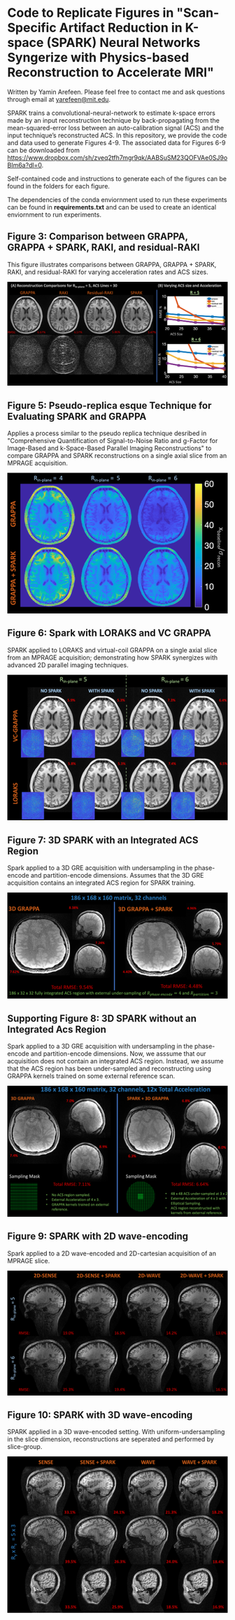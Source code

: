 # Code to Replicate Figures in "Scan-Specific Artifact Reduction in K-space (SPARK) Neural Networks Syngerize with Physics-based Reconstruction to Accelerate MRI" 

Written by Yamin Arefeen.  Please feel free to contact me and ask questions through email at yarefeen@mit.edu.

SPARK trains a convolutional-neural-network to estimate k-space errors made by an input reconstruction technique by back-propagating from the mean-squared-error loss between an auto-calibration signal (ACS) and the input technique’s reconstructed ACS.  In this repository, we provide the code and data used to generate Figures 4-9.  The associated data for Figures 6-9 can be downloaded from https://www.dropbox.com/sh/zveq2tfh7mgr9qk/AABSuSM23QOFVAe0SJ9oBIm6a?dl=0.  

Self-contained code and instructions to generate each of the figures can be found in the folders for each figure.

The dependencies of the conda enviornment used to run these experiments can be found in **requirements.txt** and can be used to create an identical enviornment to run experiments. 

## Figure 3: Comparison between GRAPPA, GRAPPA + SPARK, RAKI, and residual-RAKI

This figure illustrates comparisons between GRAPPA, GRAPPA + SPARK, RAKI, and residual-RAKI for varying acceleration rates and ACS sizes.

![Alt text](docs/images/residual_raki_comparison.png?raw=True "spark_raki_rraki")

## Figure 5: Pseudo-replica esque Technique for Evaluating SPARK and GRAPPA

Applies a process similar to the pseudo replica technique desribed in "Comprehensive Quantification of Signal-to-Noise Ratio and g-Factor for Image-Based and k-Space-Based Parallel Imaging Reconstructions" to compare GRAPPA and SPARK reconstructions on a single axial slice from an MPRAGE acquisition.  

![Alt text](docs/images/noisemap_gfactor_attempt.png?raw=True "pseudo-relica")

## Figure 6: Spark with LORAKS and VC GRAPPA

SPARK applied to LORAKS and virtual-coil GRAPPA on a single axial slice from an MPRAGE acquisition; demonstrating how SPARK synergizes with advanced 2D parallel imaging techniques.

![Alt text](docs/images/potential_figure_R5R6_loraks_vc.png?raw=True "loraksvc")

## Figure 7: 3D SPARK with an Integrated ACS Region

Spark applied to a 3D GRE acquisition with undersampling in the phase-encode and partition-encode dimensions.  Assumes that the 3D GRE acquisition contains an integrated ACS region for SPARK training.

![Alt text](docs/images/integratedacs.png?raw=True "integrated3d")

## Supporting Figure 8: 3D SPARK without an Integrated Acs Region

Spark applied to a 3D GRE acquisition with undersampling in the phase-encode and partition-encode dimensions.  Now, we asssume that our acquisition does not contain an integrated ACS region.  Instead, we assume that the ACS region has been under-sampled and reconstructing using GRAPPA kernels trained on some external reference scan.

![Alt text](docs/images/externalacs.png?raw=True "external3d")

## Figure 9: SPARK with 2D wave-encoding

Spark applied to a 2D wave-encoded and 2D-cartesian acquisition of an MPRAGE slice.  

![Alt text](docs/images/wave2d.png?raw=True "wave2d")

## Figure 10: SPARK with 3D wave-encoding

SPARK applied in a 3D wave-encoded setting.  With uniform-undersampling in the slice dimension, reconstructions are seperated and performed by slice-group.

![Alt text](docs/images/wave3d.png?raw=True "wave2d")
